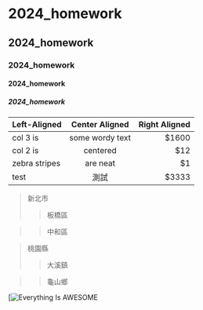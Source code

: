 # 2024_homework
## 2024_homework
### 2024_homework
#### 2024_homework
##### 2024_homework

| Left-Aligned  | Center Aligned  | Right Aligned |
| :------------ |:---------------:| -----:|
| col 3 is      | some wordy text | $1600 |
| col 2 is      | centered        |   $12 |
| zebra stripes | are neat        |    $1 |
| test | 測試        |    $3333 |

> 新北市
>>板橋區

>>中和區

> 桃園縣
>>大溪鎮

>>龜山鄉

[![Everything Is AWESOME](https://images.app.goo.gl/FvmVH1wrqh55LtQF8 "Everything Is AWESOME")
